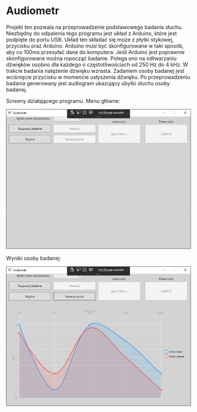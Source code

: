 # Audiometr

Projekt ten pozwala na przeprowadzenie podstawowego badania słuchu. Niezbędny do odpalenia tego programu jest układ z Arduino, które 
jest podpięte do portu USB. Układ ten składać się może z płytki stykowej, przycisku oraz Arduino. Arduino musi być skonfigurowane w taki 
sposób, aby co 100ms przesyłać dane do komputera. Jeśli Arduino jest poprawnie skonfigurowane można ropocząć badanie. Polega ono 
na odtwarzaniu dźwięków osobno dla każdego o częstotliwościach od 250 Hz do 4 kHz. W trakcie badania natężenie dźwięku wzrasta. 
Zadaniem osoby badanej jest wciśnięcie przycisku w momencie usłyszenia dźwięku. Po przeprowadzeniu badania generowany jest
audiogram ukazujący ubytki słuchu osoby badanej. 

Screeny działającego programu. Menu główne:

![Screenshot](audiometer_menu.png)

Wyniki osoby badanej:

![Screenshot](audiometer_report.png)
